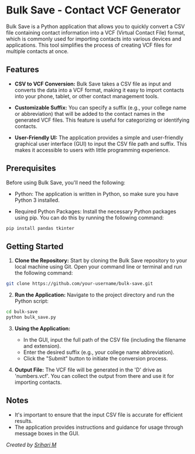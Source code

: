 # Bulk Save - Contact VCF Generator

Bulk Save is a Python application that allows you to quickly convert a CSV file containing contact information into a VCF (Virtual Contact File) format, which is commonly used for importing contacts into various devices and applications. This tool simplifies the process of creating VCF files for multiple contacts at once.

## Features

- **CSV to VCF Conversion:** Bulk Save takes a CSV file as input and converts the data into a VCF format, making it easy to import contacts into your phone, tablet, or other contact management tools.

- **Customizable Suffix:** You can specify a suffix (e.g., your college name or abbreviation) that will be added to the contact names in the generated VCF files. This feature is useful for categorizing or identifying contacts.

- **User-Friendly UI:** The application provides a simple and user-friendly graphical user interface (GUI) to input the CSV file path and suffix. This makes it accessible to users with little programming experience.

## Prerequisites

Before using Bulk Save, you'll need the following:

- Python: The application is written in Python, so make sure you have Python 3 installed.

- Required Python Packages: Install the necessary Python packages using pip. You can do this by running the following command:

```bash
pip install pandas tkinter
```

## Getting Started

1. **Clone the Repository:** Start by cloning the Bulk Save repository to your local machine using Git. Open your command line or terminal and run the following command:

```bash
git clone https://github.com/your-username/bulk-save.git
```

2. **Run the Application:** Navigate to the project directory and run the Python script:

```bash
cd bulk-save
python bulk_save.py
```

3. **Using the Application:**
   - In the GUI, input the full path of the CSV file (including the filename and extension).
   - Enter the desired suffix (e.g., your college name abbreviation).
   - Click the "Submit" button to initiate the conversion process.

4. **Output File:** The VCF file will be generated in the 'D' drive as 'numbers.vcf'. You can collect the output from there and use it for importing contacts.

## Notes

- It's important to ensure that the input CSV file is accurate for efficient results.
- The application provides instructions and guidance for usage through message boxes in the GUI.

*Created by [Srihari M](https://github.com/SrihariMurali01/Bulk-Save_Colleges)*
